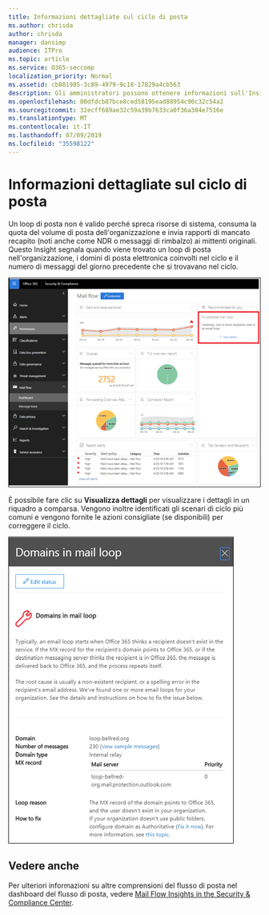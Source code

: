 ```yaml
---
title: Informazioni dettagliate sul ciclo di posta
ms.author: chrisda
author: chrisda
manager: dansimp
audience: ITPro
ms.topic: article
ms.service: O365-seccomp
localization_priority: Normal
ms.assetid: cb801985-3c89-4979-9c18-17829a4cb563
description: Gli amministratori possono ottenere informazioni sull'Insight del loop di posta nel dashboard del flusso di posta elettronica nel centro sicurezza & Compliance.
ms.openlocfilehash: 00dfdcb87bce8ced58195ead88954c90c32c54a2
ms.sourcegitcommit: 32ecff689ae32c59a39b7633ca0f36a304e7516e
ms.translationtype: MT
ms.contentlocale: it-IT
ms.lasthandoff: 07/09/2019
ms.locfileid: "35598122"
---
```

# <a name="mail-loop-insight"></a>Informazioni dettagliate sul ciclo di posta

Un loop di posta non è valido perché spreca risorse di sistema, consuma la quota del volume di posta dell'organizzazione e invia rapporti di mancato recapito (noti anche come NDR o messaggi di rimbalzo) ai mittenti originali. Questo Insight segnala quando viene trovato un loop di posta nell'organizzazione, i domini di posta elettronica coinvolti nel ciclo e il numero di messaggi del giorno precedente che si trovavano nel ciclo.

![Una panoramica del loop di posta elettronica nel dashboard del flusso di posta elettronica nel centro sicurezza & Compliance](media/c3f707cb-4c89-4e88-989c-81ce1d1d6b99.png)

È possibile fare clic su **Visualizza dettagli** per visualizzare i dettagli in un riquadro a comparsa. Vengono inoltre identificati gli scenari di ciclo più comuni e vengono fornite le azioni consigliate (se disponibili) per correggere il ciclo.

![Riquadro a comparsa dopo aver fatto clic su Visualizza dettagli in una panoramica del flusso di posta in uscita](media/f7e21300-c62f-41ec-853f-4a2775cd8aa7.png)

## <a name="see-also"></a>Vedere anche

Per ulteriori informazioni su altre comprensioni del flusso di posta nel dashboard del flusso di posta, vedere [Mail Flow Insights in the Security & Compliance Center](mail-flow-insights.md).
